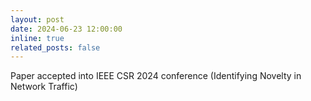 ```yaml
---
layout: post
date: 2024-06-23 12:00:00
inline: true
related_posts: false
---
```


Paper accepted into IEEE CSR 2024 conference (Identifying Novelty in Network Traffic)

